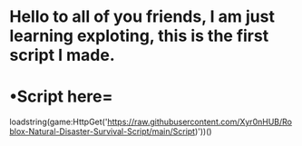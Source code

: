 # Hello to all of you friends, I am just learning exploting, this is the first script I made.

# •Script here= 

loadstring(game:HttpGet('https://raw.githubusercontent.com/Xyr0nHUB/Roblox-Natural-Disaster-Survival-Script/main/Script)'))()
